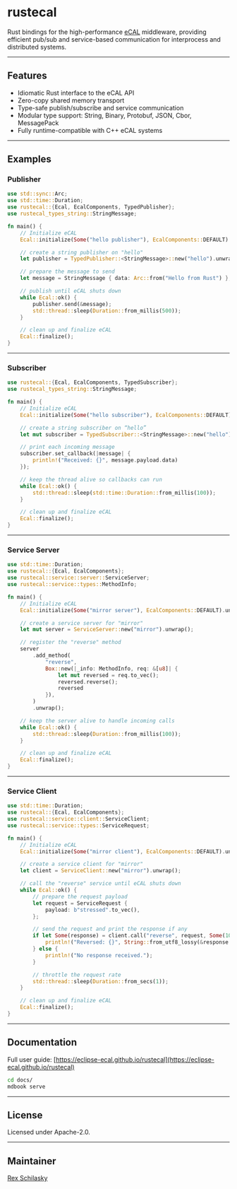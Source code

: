 # rustecal

Rust bindings for the high-performance [eCAL](https://github.com/eclipse-ecal/ecal) middleware, providing efficient pub/sub and service-based communication for interprocess and distributed systems.

---

## Features

- Idiomatic Rust interface to the eCAL API
- Zero-copy shared memory transport
- Type-safe publish/subscribe and service communication
- Modular type support: String, Binary, Protobuf, JSON, Cbor, MessagePack
- Fully runtime-compatible with C++ eCAL systems

---

## Examples

### Publisher

```rust
use std::sync::Arc;
use std::time::Duration;
use rustecal::{Ecal, EcalComponents, TypedPublisher};
use rustecal_types_string::StringMessage;

fn main() {
    // Initialize eCAL
    Ecal::initialize(Some("hello publisher"), EcalComponents::DEFAULT).unwrap();

    // create a string publisher on "hello"
    let publisher = TypedPublisher::<StringMessage>::new("hello").unwrap();

    // prepare the message to send
    let message = StringMessage { data: Arc::from("Hello from Rust") };

    // publish until eCAL shuts down
    while Ecal::ok() {
        publisher.send(&message);
        std::thread::sleep(Duration::from_millis(500));
    }

    // clean up and finalize eCAL
    Ecal::finalize();
}
```

---

### Subscriber

```rust
use rustecal::{Ecal, EcalComponents, TypedSubscriber};
use rustecal_types_string::StringMessage;

fn main() {
    // Initialize eCAL
    Ecal::initialize(Some("hello subscriber"), EcalComponents::DEFAULT).unwrap();

    // create a string subscriber on “hello”
    let mut subscriber = TypedSubscriber::<StringMessage>::new("hello").unwrap();

    // print each incoming message
    subscriber.set_callback(|message| {
        println!("Received: {}", message.payload.data)
    });

    // keep the thread alive so callbacks can run
    while Ecal::ok() {
        std::thread::sleep(std::time::Duration::from_millis(100));
    }

    // clean up and finalize eCAL
    Ecal::finalize();
}
```

---

### Service Server

```rust
use std::time::Duration;
use rustecal::{Ecal, EcalComponents};
use rustecal::service::server::ServiceServer;
use rustecal::service::types::MethodInfo;

fn main() {
    // Initialize eCAL
    Ecal::initialize(Some("mirror server"), EcalComponents::DEFAULT).unwrap();

    // create a service server for "mirror"
    let mut server = ServiceServer::new("mirror").unwrap();

    // register the "reverse" method
    server
        .add_method(
            "reverse",
            Box::new(|_info: MethodInfo, req: &[u8]| {
                let mut reversed = req.to_vec();
                reversed.reverse();
                reversed
            }),
        )
        .unwrap();

    // keep the server alive to handle incoming calls
    while Ecal::ok() {
        std::thread::sleep(Duration::from_millis(100));
    }

    // clean up and finalize eCAL
    Ecal::finalize();
}
```

---

### Service Client

```rust
use std::time::Duration;
use rustecal::{Ecal, EcalComponents};
use rustecal::service::client::ServiceClient;
use rustecal::service::types::ServiceRequest;

fn main() {
    // Initialize eCAL
    Ecal::initialize(Some("mirror client"), EcalComponents::DEFAULT).unwrap();

    // create a service client for "mirror"
    let client = ServiceClient::new("mirror").unwrap();

    // call the "reverse" service until eCAL shuts down
    while Ecal::ok() {
        // prepare the request payload
        let request = ServiceRequest {
            payload: b"stressed".to_vec(),
        };

        // send the request and print the response if any
        if let Some(response) = client.call("reverse", request, Some(1000)) {
            println!("Reversed: {}", String::from_utf8_lossy(&response.payload));
        } else {
            println!("No response received.");
        }

        // throttle the request rate
        std::thread::sleep(Duration::from_secs(1));
    }

    // clean up and finalize eCAL
    Ecal::finalize();
}
```

---

## Documentation

Full user guide: [https://eclipse-ecal.github.io/rustecal](https://eclipse-ecal.github.io/rustecal)

```bash
cd docs/
mdbook serve
```

---

## License

Licensed under Apache-2.0.

---

## Maintainer

[Rex Schilasky](https://github.com/rex-schilasky)
